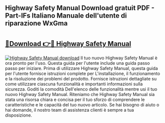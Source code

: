 ## Highway Safety Manual Download gratuit PDF - Part-IFs Italiano Manuale dell'utente di riparazione WxGma

# <h2><a href="http://df99luu.blite.top/?on=Highway+Safety+Manual">🔗Download 👉🔴 Highway Safety Manual</a></h2>

[![Highway Safety Manual download](https://i.imgur.com/lujVjoI.png)](http://df99luu.blite.top/?on=Highway+Safety+Manual)
Il tuo nuovo Highway Safety Manual è ora pronto per l'uso. Questa guida per l'utente include una guida passo passo per iniziare. Prima di utilizzare Highway Safety Manual, questa guida per l'utente fornisce istruzioni complete per L'installazione, il funzionamento e la risoluzione dei problemi del prodotto. Fornisce istruzioni dettagliate su come utilizzare ciascuna funzionalità e importanti informazioni sulla sicurezza. Goditi la comodità Dell'elenco delle funzionalità mentre usi il tuo nuovo Highway Safety Manual. Riteniamo che Highway Safety Manual sia stata una risorsa chiara e concisa per il tuo sforzo di comprendere le caratteristiche e le capacità del tuo nuovo articolo. Se hai bisogno di aiuto o hai domande, il nostro team di assistenza clienti è sempre a tua disposizione.
